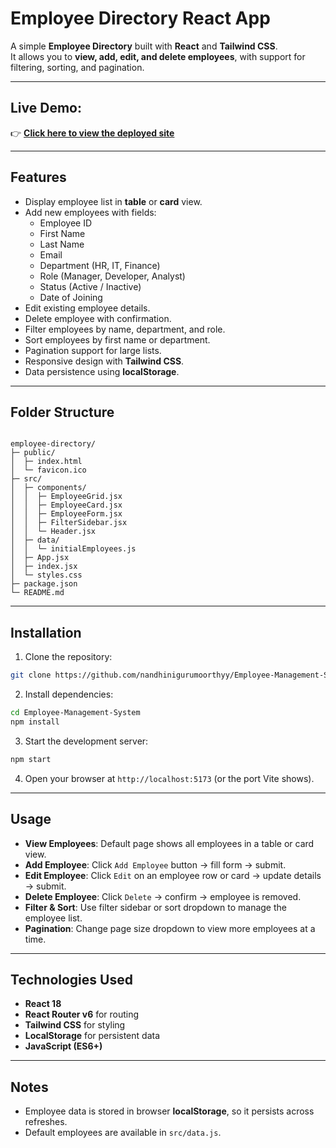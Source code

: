 # Employee Directory React App

A simple **Employee Directory** built with **React** and **Tailwind CSS**.  
It allows you to **view, add, edit, and delete employees**, with support for filtering, sorting, and pagination.

---

## Live Demo:
👉 [**Click here to view the deployed site**](https://mini-employee-management-system.netlify.app/)

---
## Features

- Display employee list in **table** or **card** view.
- Add new employees with fields:
  - Employee ID
  - First Name
  - Last Name
  - Email
  - Department (HR, IT, Finance)
  - Role (Manager, Developer, Analyst)
  - Status (Active / Inactive)
  - Date of Joining
- Edit existing employee details.
- Delete employee with confirmation.
- Filter employees by name, department, and role.
- Sort employees by first name or department.
- Pagination support for large lists.
- Responsive design with **Tailwind CSS**.
- Data persistence using **localStorage**.

---

## Folder Structure

```

employee-directory/
├─ public/
│  ├─ index.html
│  └─ favicon.ico
├─ src/
│  ├─ components/
│  │  ├─ EmployeeGrid.jsx
│  │  ├─ EmployeeCard.jsx
│  │  ├─ EmployeeForm.jsx
│  │  ├─ FilterSidebar.jsx
│  │  └─ Header.jsx
│  ├─ data/
│  │  └─ initialEmployees.js
│  ├─ App.jsx
│  ├─ index.jsx
│  └─ styles.css
├─ package.json
└─ README.md

````

---

## Installation

1. Clone the repository:

```bash
git clone https://github.com/nandhinigurumoorthyy/Employee-Management-System.git
````

2. Install dependencies:

```bash
cd Employee-Management-System
npm install
```

3. Start the development server:

```bash
npm start
```

4. Open your browser at `http://localhost:5173` (or the port Vite shows).

---

## Usage

* **View Employees**: Default page shows all employees in a table or card view.
* **Add Employee**: Click `Add Employee` button → fill form → submit.
* **Edit Employee**: Click `Edit` on an employee row or card → update details → submit.
* **Delete Employee**: Click `Delete` → confirm → employee is removed.
* **Filter & Sort**: Use filter sidebar or sort dropdown to manage the employee list.
* **Pagination**: Change page size dropdown to view more employees at a time.

---

## Technologies Used

* **React 18**
* **React Router v6** for routing
* **Tailwind CSS** for styling
* **LocalStorage** for persistent data
* **JavaScript (ES6+)**

---

## Notes

* Employee data is stored in browser **localStorage**, so it persists across refreshes.
* Default employees are available in `src/data.js`.

